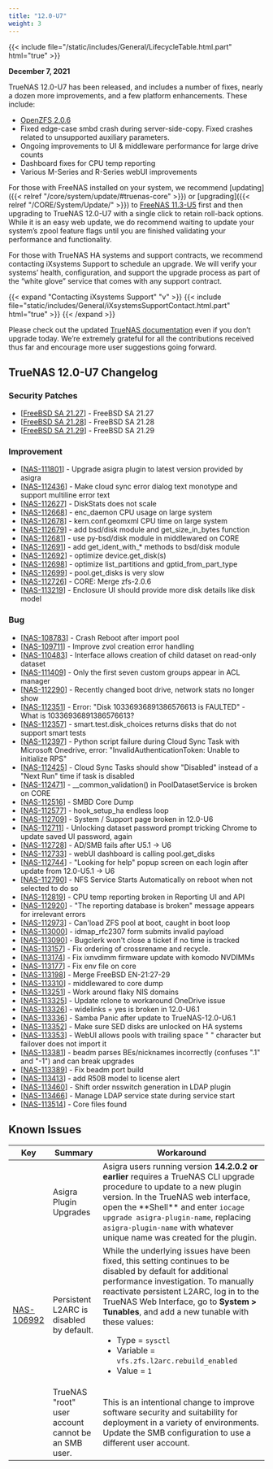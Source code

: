 ```yaml
---
title: "12.0-U7"
weight: 3
---
```


{{< include file="/static/includes/General/LifecycleTable.html.part" html="true" >}}

**December 7, 2021**

TrueNAS 12.0-U7  has been released, and includes a number of fixes, nearly a dozen more improvements, and a few platform enhancements. These include:

* [OpenZFS 2.0.6](https://github.com/openzfs/zfs/releases/tag/zfs-2.0.6)
* Fixed edge-case smbd crash during server-side-copy. Fixed crashes related to unsupported auxiliary parameters.
* Ongoing improvements to UI & middleware performance for large drive counts
* Dashboard fixes for CPU temp reporting
* Various M-Series and R-Series webUI improvements

For those with FreeNAS installed on your system, we recommend [updating]({{< relref "/core/system/update/#truenas-core" >}}) or [upgrading]({{< relref "/CORE/System/Update/" >}}) to [FreeNAS 11.3-U5](https://download.freenas.org/) first and then upgrading to TrueNAS 12.0-U7 with a single click to retain roll-back options. While it is an easy web update, we do recommend waiting to update your system’s zpool feature flags until you are finished validating your performance and functionality.

For those with TrueNAS HA systems and support contracts, we recommend contacting iXsystems Support to schedule an upgrade. We will verify your systems’ health, configuration, and support the upgrade process as part of the “white glove” service that comes with any support contract.

{{< expand "Contacting iXsystems Support" "v" >}}
{{< include file="static/includes/General/iXsystemsSupportContact.html.part" html="true" >}}
{{< /expand >}}

Please check out the updated [TrueNAS documentation](https://www.truenas.com/docs/) even if you don’t upgrade today. We’re extremely grateful for all the contributions received thus far and encourage more user suggestions going forward.

## TrueNAS 12.0-U7 Changelog

### Security Patches

<ul>
<li>[<a href='https://security.truenas.com/errata/2021-11-03-FreeBSD-SA-21-27-caroot/'>FreeBSD SA 21.27</a>] -         FreeBSD SA 21.27
</li>
<li>[<a href='https://security.truenas.com/errata/2021-11-03-FreeBSD-SA-21-28-vmci/'>FreeBSD SA 21.28</a>] -         FreeBSD SA 21.28
</li>
<li>[<a href='https://security.truenas.com/errata/2021-11-03-FreeBSD-SA-21-29-tzdata/'>FreeBSD SA 21.29</a>] -         FreeBSD SA 21.29
</li>
</ul>

### Improvement

<ul>
<li>[<a href='https://jira.ixsystems.com/browse/NAS-111801'>NAS-111801</a>] -         Upgrade asigra plugin to latest version provided by asigra
</li>
<li>[<a href='https://jira.ixsystems.com/browse/NAS-112436'>NAS-112436</a>] -         Make cloud sync error dialog text monotype and support multiline error text
</li>
<li>[<a href='https://jira.ixsystems.com/browse/NAS-112627'>NAS-112627</a>] -         DiskStats does not scale
</li>
<li>[<a href='https://jira.ixsystems.com/browse/NAS-112668'>NAS-112668</a>] -         enc_daemon CPU usage on large system
</li>
<li>[<a href='https://jira.ixsystems.com/browse/NAS-112678'>NAS-112678</a>] -         kern.conf.geomxml CPU time on large system
</li>
<li>[<a href='https://jira.ixsystems.com/browse/NAS-112679'>NAS-112679</a>] -         add bsd/disk module and get_size_in_bytes function
</li>
<li>[<a href='https://jira.ixsystems.com/browse/NAS-112681'>NAS-112681</a>] -         use py-bsd/disk module in middlewared on CORE
</li>
<li>[<a href='https://jira.ixsystems.com/browse/NAS-112691'>NAS-112691</a>] -         add get_ident_with_* methods to bsd/disk module
</li>
<li>[<a href='https://jira.ixsystems.com/browse/NAS-112692'>NAS-112692</a>] -         optimize device.get_disk(s)
</li>
<li>[<a href='https://jira.ixsystems.com/browse/NAS-112698'>NAS-112698</a>] -         optimize list_partitions and gptid_from_part_type
</li>
<li>[<a href='https://jira.ixsystems.com/browse/NAS-112698'>NAS-112699</a>] -         pool.get_disks is very slow
</li>
<li>[<a href='https://jira.ixsystems.com/browse/NAS-112726'>NAS-112726</a>] -         CORE: Merge zfs-2.0.6
</li>
<li>[<a href='https://jira.ixsystems.com/browse/NAS-113219'>NAS-113219</a>] -         Enclosure UI should provide more disk details like disk model
</li>
</ul>

### Bug

<ul>
<li>[<a href='https://jira.ixsystems.com/browse/NAS-108783'>NAS-108783</a>] -         Crash Reboot after import pool
</li>
<li>[<a href='https://jira.ixsystems.com/browse/NAS-109711'>NAS-109711</a>] -         Improve zvol creation error handling
</li>
<li>[<a href='https://jira.ixsystems.com/browse/NAS-110483'>NAS-110483</a>] -         Interface allows creation of child dataset on read-only dataset
</li>
<li>[<a href='https://jira.ixsystems.com/browse/NAS-111409'>NAS-111409</a>] -         Only the first seven custom groups appear in ACL manager
</li>
<li>[<a href='https://jira.ixsystems.com/browse/NAS-112290'>NAS-112290</a>] -         Recently changed boot drive, network stats no longer show
</li>
<li>[<a href='https://jira.ixsystems.com/browse/NAS-112351'>NAS-112351</a>] -         Error: "Disk 10336936891386576613 is FAULTED" - What is 10336936891386576613?
</li>
<li>[<a href='https://jira.ixsystems.com/browse/NAS-112357'>NAS-112357</a>] -         smart.test.disk_choices returns disks that do not support smart tests
</li>
<li>[<a href='https://jira.ixsystems.com/browse/NAS-112397'>NAS-112397</a>] -         Python script failure during Cloud Sync Task with Microsoft Onedrive, error: "InvalidAuthenticationToken: Unable to initialize RPS"
</li>
<li>[<a href='https://jira.ixsystems.com/browse/NAS-112425'>NAS-112425</a>] -         Cloud Sync Tasks should show "Disabled" instead of a "Next Run" time if task is disabled
</li>
<li>[<a href='https://jira.ixsystems.com/browse/NAS-112471'>NAS-112471</a>] -         __common_validation() in PoolDatasetService is broken on CORE
</li>
<li>[<a href='https://jira.ixsystems.com/browse/NAS-112516'>NAS-112516</a>] -         SMBD Core Dump
</li>
<li>[<a href='https://jira.ixsystems.com/browse/NAS-112577'>NAS-112577</a>] -         hook_setup_ha endless loop
</li>
<li>[<a href='https://jira.ixsystems.com/browse/NAS-112709'>NAS-112709</a>] -         System / Support page broken in 12.0-U6
</li>
<li>[<a href='https://jira.ixsystems.com/browse/NAS-112711'>NAS-112711</a>] -         Unlocking dataset password prompt tricking Chrome to update saved UI password, again
</li>
<li>[<a href='https://jira.ixsystems.com/browse/NAS-112728'>NAS-112728</a>] -         AD/SMB fails after U5.1 -> U6
</li>
<li>[<a href='https://jira.ixsystems.com/browse/NAS-112733'>NAS-112733</a>] -         webUI dashboard is calling pool.get_disks
</li>
<li>[<a href='https://jira.ixsystems.com/browse/NAS-112744'>NAS-112744</a>] -         "Looking for help" popup screen on each login after update from 12.0-U5.1 -> U6
</li>
<li>[<a href='https://jira.ixsystems.com/browse/NAS-112790'>NAS-112790</a>] -         NFS Service Starts Automatically on reboot when not selected to do so
</li>
<li>[<a href='https://jira.ixsystems.com/browse/NAS-112819'>NAS-112819</a>] -         CPU temp reporting broken in Reporting UI and API
</li>
<li>[<a href='https://jira.ixsystems.com/browse/NAS-112920'>NAS-112920</a>] -         "The reporting database is broken" message appears for irrelevant errors
</li>
<li>[<a href='https://jira.ixsystems.com/browse/NAS-112973'>NAS-112973</a>] -         Can'load ZFS pool at boot, caught in boot loop
</li>
<li>[<a href='https://jira.ixsystems.com/browse/NAS-113000'>NAS-113000</a>] -         idmap_rfc2307 form submits invalid payload
</li>
<li>[<a href='https://jira.ixsystems.com/browse/NAS-113090'>NAS-113090</a>] -         Bugclerk won't close a ticket if no time is tracked
</li>
<li>[<a href='https://jira.ixsystems.com/browse/NAS-113157'>NAS-113157</a>] -         Fix ordering of crossrename and recycle.
</li>
<li>[<a href='https://jira.ixsystems.com/browse/NAS-113174'>NAS-113174</a>] -         Fix ixnvdimm firmware update with komodo NVDIMMs
</li>
<li>[<a href='https://jira.ixsystems.com/browse/NAS-113177'>NAS-113177</a>] -         Fix env file on core
</li>
<li>[<a href='https://jira.ixsystems.com/browse/NAS-113198'>NAS-113198</a>] -         Merge FreeBSD EN-21:27-29
</li>
<li>[<a href='https://jira.ixsystems.com/browse/NAS-113310'>NAS-113310</a>] -         middlewared to core dump
</li>
<li>[<a href='https://jira.ixsystems.com/browse/NAS-113251'>NAS-113251</a>] -         Work around flaky NIS domains
</li>
<li>[<a href='https://jira.ixsystems.com/browse/NAS-113325'>NAS-113325</a>] -         Update rclone to workaround OneDrive issue
</li>
<li>[<a href='https://jira.ixsystems.com/browse/NAS-113326'>NAS-113326</a>] -         widelinks = yes is broken in 12.0-U6.1
</li>
<li>[<a href='https://jira.ixsystems.com/browse/NAS-113336'>NAS-113336</a>] -         Samba Panic after update to TrueNAS-12.0-U6.1
</li>
<li>[<a href='https://jira.ixsystems.com/browse/NAS-113352'>NAS-113352</a>] -         Make sure SED disks are unlocked on HA systems
</li>
<li>[<a href='https://jira.ixsystems.com/browse/NAS-113353'>NAS-113353</a>] -         WebUI allows pools with trailing space " " character but failover does not import it
</li>
<li>[<a href='https://jira.ixsystems.com/browse/NAS-113381'>NAS-113381</a>] -         beadm parses BEs/nicknames incorrectly (confuses ".1" and "-1") and can break upgrades
</li>
<li>[<a href='https://jira.ixsystems.com/browse/NAS-113389'>NAS-113389</a>] -         Fix beadm port build
</li>
<li>[<a href='https://jira.ixsystems.com/browse/NAS-113413'>NAS-113413</a>] -         add R50B model to license alert
</li>
<li>[<a href='https://jira.ixsystems.com/browse/NAS-113460'>NAS-113460</a>] -         Shift order nsswitch generation in LDAP plugin
</li>
<li>[<a href='https://jira.ixsystems.com/browse/NAS-113466'>NAS-113466</a>] -         Manage LDAP service state during service start
</li>
<li>[<a href='https://jira.ixsystems.com/browse/NAS-113514'>NAS-113514</a>] -         Core files found
</li>
</ul>

## Known Issues

<body class="ql-editor ql-editor-view" style="font-size:14px;">
  <html>
    <body>
      <table width="100%">
        <thead>
          <tr>
            <th>Key</th>
            <th>Summary</th>
            <th>Workaround</th>
          </tr>
        </thead>
        <tbody>
          <tr>
            <td></td>
            <td>Asigra Plugin Upgrades</td>
            <td>Asigra users running version <b>14.2.0.2 or earlier</b> requires a TrueNAS CLI upgrade procedure to update to a new plugin version. In the TrueNAS web interface, open the **Shell** and enter <code>iocage upgrade asigra-plugin-name</code>, replacing <code>asigra-plugin-name</code> with whatever unique name was created for the plugin.</td>
          </tr>
          <tr>
            <td><a href="https://jira.ixsystems.com/browse/NAS-106992" target="_blank">NAS-106992</a></td>
            <td>Persistent L2ARC is disabled by default.</td>
            <td>While the underlying issues have been fixed, this setting continues to be disabled by default for additional performance investigation. To manually reactivate persistent L2ARC, log in to the TrueNAS Web Interface, go to <b>System > Tunables</b>, and add a new tunable with these values:
                <ul>
                    <li>Type = <code>sysctl</code></li>
                    <li>Variable = <code>vfs.zfs.l2arc.rebuild_enabled</code></li>
                    <li>Value = <code>1</code></li>
                </ul>
            </td>
          </tr>
          <tr>
            <td></td>
            <td>TrueNAS "root" user account cannot be an SMB user.</td>
            <td>This is an intentional change to improve software security and suitability for deployment in a variety of environments. Update the SMB configuration to use a different user account.</td>
          </tr>
        </tbody>
      </table>
    </body>
  </html>



